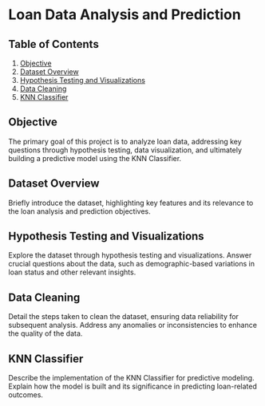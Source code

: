# Loan Data Analysis and Prediction

## Table of Contents
1. [Objective](#objective)
2. [Dataset Overview](#dataset-overview)
3. [Hypothesis Testing and Visualizations](#hypothesis-testing-and-visualizations)
4. [Data Cleaning](#data-cleaning)
5. [KNN Classifier](#knn-classifier)

## Objective
The primary goal of this project is to analyze loan data, addressing key questions through hypothesis testing, data visualization, and ultimately building a predictive model using the KNN Classifier.

## Dataset Overview
Briefly introduce the dataset, highlighting key features and its relevance to the loan analysis and prediction objectives.

## Hypothesis Testing and Visualizations
Explore the dataset through hypothesis testing and visualizations. Answer crucial questions about the data, such as demographic-based variations in loan status and other relevant insights.

## Data Cleaning
Detail the steps taken to clean the dataset, ensuring data reliability for subsequent analysis. Address any anomalies or inconsistencies to enhance the quality of the data.

## KNN Classifier
Describe the implementation of the KNN Classifier for predictive modeling. Explain how the model is built and its significance in predicting loan-related outcomes.
